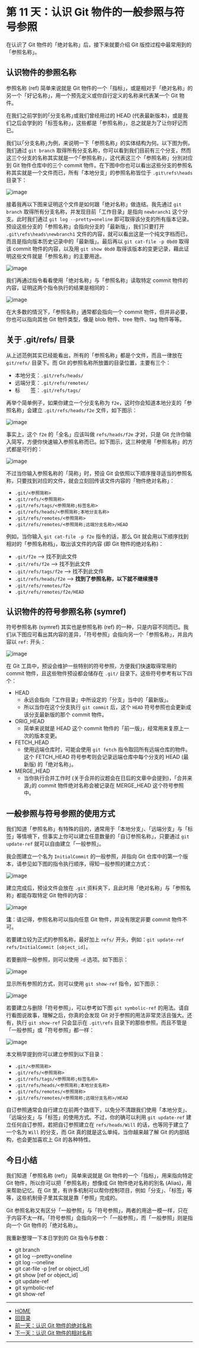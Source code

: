 第 11 天：认识 Git 物件的一般参照与符号参照
==========================================================

在认识了 Git 物件的「绝对名称」后，接下来就要介绍 Git 版控过程中最常用到的「参照名称」。

认识物件的参照名称
------------------

参照名称 (ref) 简单来说就是 Git 物件的一个「指标」，或是相对于「绝对名称」的另一个「好记名称」，用一个预先定义或你自行定义的名称来代表某一个 Git 物件。

在我们之前学到的｢分支名称｣或我们曾经用过的 HEAD (代表最新版本)，或是我们之后会学到的「标签名称」，这些都是「参照名称」，总之就是为了让你好记而已。

我们以｢分支名称｣为例，来说明一下「参照名称」的实体结构为何。以下图为例，我们通过 `git branch` 取得所有分支名称，你可以看到我们目前有三个分支，然而这三个分支的名称其实就是一个｢参照名称｣，这代表这三个「参照名称」分別对应到 Git 物件仓库中的三个 commit 物件。在下图中你也可以看出这些分支的参照名称其实就是一个文件而已，所有「本地分支」的参照名称皆位于 `.git\refs\heads` 目录下：

![image](figures/11/01.png)

接着我再以下图来证明这个文件是如何跟「绝对名称」做连结。我先通过 `git branch` 取得所有分支名称，并发现目前「工作目录」是指向 `newbranch1` 这个分支。此时我们通过 `git log --pretty=oneline` 即可取得该分支的所有版本记录。预设这些分支的「参照名称」会指向分支的「最新版」，我们只要打开 `.git\refs\heads\newbranch1` 文件的内容，就可以看出这是一个纯文字档而已，而且是指向版本历史记录中的「最新版」。最后再以 `git cat-file -p 0bd0` 取得该 commit 物件的内容，以及用 `git show 0bd0` 取得该版本的变更记录，藉此证明这些文件就是「参照名称」的主要用途。

![image](figures/11/02.png)

我们再通过指令看看使用「绝对名称」与「参照名称」读取特定 commit 物件的内容，证明这两个指令执行的结果是相同的：

![image](figures/11/03.png)

在大多数的情況下，「参照名称」通常都会指向一个 commit 物件，但并非必要，你也可以指向其他 Git 物件类型，像是 blob 物件、tree 物件、tag 物件等等。

关于 .git/refs/ 目录
---------------------

从上述范例其实已经能看出，所有的「参照名称」都是个文件，而且一律放在 `git/refs/` 目录下。而 Git 的参照名称所放置的目录位置，主要有三个：

* 本地分支：`.git/refs/heads/`
* 远端分支：`.git/refs/remotes/`
* 标　　签：`.git/refs/tags/`

再举个简单例子，如果你建立一个分支名称为 `f2e`，这时你会知道本地分支的「参照名称」会建立 `.git/refs/heads/f2e` 文件，如下图示：

![image](figures/11/04.png)

事实上，这个 `f2e` 的「全名」应该叫做 `refs/heads/f2e` 才对，只是 Git 允许你输入简写，方便你快速输入参照名称而已。如下图示，这三种使用「参照名称」的方式都是可行的：

![image](figures/11/05.png)

不过当你输入参照名称的「简称」时，预设 Git 会依照以下顺序搜寻适当的参照名称，只要找到对应的文件，就会立刻回传该文件内容的「物件绝对名称」：

* `.git/<参照简称>`
* `.git/refs/<参照简称>`
* `.git/refs/tags/<参照简称;标签名称>`
* `.git/refs/heads/<参照简称;本地分支名称>`
* `.git/refs/remotes/<参照简称>`
* `.git/refs/remotes/<参照简称;远端分支名称>/HEAD`

例如，当你输入 `git cat-file -p f2e` 指令的话，那么 Git 就会用以下顺序找到相对的「参照名称档」，取出该文件的内容 (即 Git 物件的绝对名称)：

* `.git/f2e` --> 找不到此文件
* `.git/refs/f2e` --> 找不到此文件
* `.git/refs/tags/f2e` --> 找不到此文件
* `.git/refs/heads/f2e` --> **找到了参照名称，以下就不继续搜寻**
* `.git/refs/remotes/f2e`
* `.git/refs/remotes/f2e/HEAD`


认识物件的符号参照名称 (symref)
-----------------------------

符号参照名称 (symref) 其实也是参照名称 (ref) 的一种，只是内容不同而已。我们从下图应可看出其内容的差异，「符号参照」会指向另一个「参照名称」，并且内容以 `ref:` 开头：

![image](figures/11/06.png)

在 Git 工具中，预设会维护一些特别的符号参照，方便我们快速取得常用的 commit 物件，且这些物件预设都会储存在 `.git/` 目录下。这些符号参考有以下四个：

* HEAD
	* 永远会指向「工作目录」中所设定的「分支」当中的「最新版」。
	* 所以当你在这个分支执行 `git commit` 后，这个 `HEAD` 符号参照也会更新成该分支最新版的那个 commit 物件。
* ORIG_HEAD
	* 简单来说就是 HEAD 这个 commit 物件的「前一版」，经常用来复原上一次的版本变更。
* FETCH_HEAD
	* 使用远端仓库时，可能会使用 `git fetch` 指令取回所有远端仓库的物件。这个 FETCH_HEAD 符号参考则会记录远端仓库中每个分支的 HEAD (最新版) 的「绝对名称」。
* MERGE_HEAD
	* 当你执行合并工作时 (关于合并的议题会在日后的文章中会提到)，「合并来源｣的 commit 物件绝对名称会被记录在 MERGE_HEAD 这个符号参照中。


一般参照与符号参照的使用方式
---------------------------

我们知道「参照名称」有特殊的目的，通常用于「本地分支」、「远端分支」与「标签」等情境下，但事实上你可以建立任意数量的「自订参照名称」，只要通过 `git update-ref` 就可以自由建立「一般参照」。

我企图建立一个名为 `InitialCommit` 的一般参照，并指向 Git 仓库中的第一个版本，请参见如下图的指令执行顺序，得知一般参照的建立方式：

![image](figures/11/07.png)

建立完成后，预设文件会放在 `.git` 资料夹下，且此时用「绝对名称」与「参照名称」都能存取特定 Git 物件的内容：

![image](figures/11/08.png)

**注**：请记得，参照名称可以指向任意 Git 物件，并没有限定非要 commit 物件不可。

若要建立较为正式的参照名称，最好加上 `refs/` 开头，例如：`git update-ref refs/InitialCommit [object_id]`。

若要删除一般参照，则可以使用 `-d` 选项。如下图示：

![image](figures/11/09.png)

显示所有参照的方式，则可以使用 `git show-ref` 指令，如下图示：

![image](figures/11/10.png)

若要建立与删除「符号参照」，可以参考如下图 `git symbolic-ref` 的用法。请自行看图说故事，理解之后，你真的会发现 Git 对于参照的用法非常灵活且强大。还有，执行 `git show-ref` 只会显示在 `.git\refs` 目录下的那些参照，而且不管是「一般参照」或「符号参照」都一样：

![image](figures/11/11.png)

本文稍早提到你可以建立参照到以下目录：

* `.git/<参照简称>`
* `.git/refs/<参照简称>`
* `.git/refs/tags/<参照简称;标签名称>`
* `.git/refs/heads/<参照简称;本地分支名称>`
* `.git/refs/remotes/<参照简称>`
* `.git/refs/remotes/<参照简称;远端分支名称>/HEAD`

自订参照通常会自行建立在前两个路径下，以免分不清跟我们使用「本地分支」、「远端分支」与「标签」的使用方式。不过，你的确可以利用 `git update-ref` 建立任何自订参照，若把自订参照建立在 `refs/heads/Will` 的话，也等同于建立了一个名为 `Will` 的分支，而 Git 真的就是这么单纯，当你越来越了解 Git 的内部结构，也会更加喜欢上 Git 的各种特性。

今日小结
-------

我们知道「参照名称 (ref)」 简单来说就是 Git 物件的一个「指标」，用来指向特定 Git 物件，所以你可以把「参照名称」想像成 Git 物件绝对名称的別名 (Alias)，用来帮助记忆。在 Git 里，有许多机制可以帮你控制项目，例如「分支」、「标签」等等，这些机制骨子里其实就是靠「参照」完成的。

Git 参照名称又有区分「一般参照」与「符号参照」，两者的用途一模一样，只在于内容不太一样。「符号参照」会指向另一个「一般参照」，而「一般参照」则是指向一个 Git 物件的「绝对名称」。

我重新整理一下本日学到的 Git 指令与参数：

* git branch
* git log --pretty=oneline
* git log --oneline
* git cat-file -p [ref or object_id]
* git show [ref or object_id]
* git update-ref
* git symbolic-ref
* git show-ref




-------
* [HOME](../README)
* [回目录](README)
* [前一天：认识 Git 物件的绝对名称](10)
* [下一天：认识 Git 物件的相对名称](12)

-------


